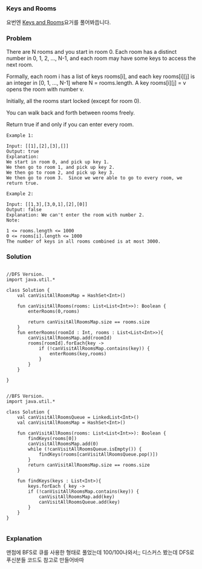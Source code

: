 ### Keys and Rooms


요번엔 [Keys and Rooms](https://leetcode.com/problems/keys-and-rooms/)요거를 풀어봐씁니다.

### Problem
There are N rooms and you start in room 0.  Each room has a distinct number in 0, 1, 2, ..., N-1, and each room may have some keys to access the next room. 

Formally, each room i has a list of keys rooms[i], and each key rooms[i][j] is an integer in [0, 1, ..., N-1] where N = rooms.length.  A key rooms[i][j] = v opens the room with number v.

Initially, all the rooms start locked (except for room 0). 

You can walk back and forth between rooms freely.

Return true if and only if you can enter every room.

```
Example 1:

Input: [[1],[2],[3],[]]
Output: true
Explanation:  
We start in room 0, and pick up key 1.
We then go to room 1, and pick up key 2.
We then go to room 2, and pick up key 3.
We then go to room 3.  Since we were able to go to every room, we return true.
```

```
Example 2:

Input: [[1,3],[3,0,1],[2],[0]]
Output: false
Explanation: We can't enter the room with number 2.
Note:

1 <= rooms.length <= 1000
0 <= rooms[i].length <= 1000
The number of keys in all rooms combined is at most 3000.
```


### Solution

```

//DFS Version.
import java.util.*

class Solution {
    val canVisitAllRoomsMap = HashSet<Int>()

    fun canVisitAllRooms(rooms: List<List<Int>>): Boolean {
        enterRooms(0,rooms)

        return canVisitAllRoomsMap.size == rooms.size
    }
    fun enterRooms(roomId : Int, rooms : List<List<Int>>){
        canVisitAllRoomsMap.add(roomId)
        rooms[roomId].forEach{key ->
            if (!canVisitAllRoomsMap.contains(key)) {
                enterRooms(key,rooms)
            }
        }
    }

}

```


```

//BFS Version.
import java.util.*

class Solution {
	val canVisitAllRoomsQueue = LinkedList<Int>()
	val canVisitAllRoomsMap = HashSet<Int>()
	
	fun canVisitAllRooms(rooms: List<List<Int>>): Boolean {
		findKeys(rooms[0])
		canVisitAllRoomsMap.add(0)
		while (!canVisitAllRoomsQueue.isEmpty()) {
			findKeys(rooms[canVisitAllRoomsQueue.pop()])
		}
		return canVisitAllRoomsMap.size == rooms.size
	}
	
	fun findKeys(keys : List<Int>){
		keys.forEach { key ->
		if (!canVisitAllRoomsMap.contains(key)) {
			canVisitAllRoomsMap.add(key)
			canVisitAllRoomsQueue.add(key)
		}
	}
}


```

### Explanation

맨첨에 BFS로 큐를 사용한 형태로 풀었는데 100/100나와서;; 디스커스 봤는데 DFS로 푸신분들 코드도 참고로 만들어바따